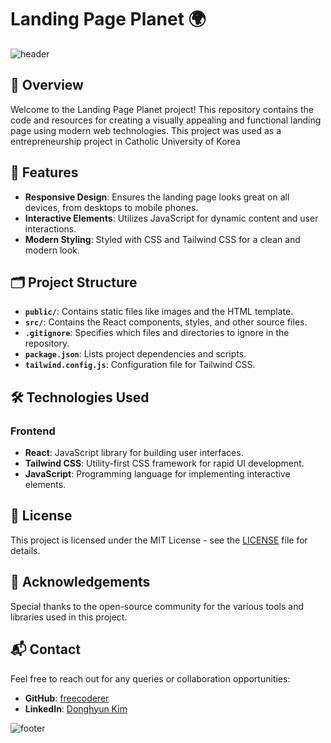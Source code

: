 # Landing Page Planet 🌍

![header](https://capsule-render.vercel.app/api?type=waving&color=7F7FD5&text=Landing%20Page%20Planet&height=100&fontSize=40&fontColor=ffffff)

## 🌟 Overview
Welcome to the Landing Page Planet project! This repository contains the code and resources for creating a visually appealing and functional landing page using modern web technologies.
This project was used as a entrepreneurship project in Catholic University of Korea

## 🚀 Features
- **Responsive Design**: Ensures the landing page looks great on all devices, from desktops to mobile phones.
- **Interactive Elements**: Utilizes JavaScript for dynamic content and user interactions.
- **Modern Styling**: Styled with CSS and Tailwind CSS for a clean and modern look.

## 🗂 Project Structure
- **`public/`**: Contains static files like images and the HTML template.
- **`src/`**: Contains the React components, styles, and other source files.
- **`.gitignore`**: Specifies which files and directories to ignore in the repository.
- **`package.json`**: Lists project dependencies and scripts.
- **`tailwind.config.js`**: Configuration file for Tailwind CSS.

## 🛠 Technologies Used
### Frontend
- **React**: JavaScript library for building user interfaces.
- **Tailwind CSS**: Utility-first CSS framework for rapid UI development.
- **JavaScript**: Programming language for implementing interactive elements.

## 📜 License
This project is licensed under the MIT License - see the [LICENSE](LICENSE) file for details.

## 🙏 Acknowledgements
Special thanks to the open-source community for the various tools and libraries used in this project.

## 📬 Contact
Feel free to reach out for any queries or collaboration opportunities:
- **GitHub**: [freecoderer](https://github.com/freecoderer)
- **LinkedIn**: [Donghyun Kim](https://www.linkedin.com/in/kdh1999dev)

![footer](https://capsule-render.vercel.app/api?section=footer&type=waving&color=7F7FD5)

